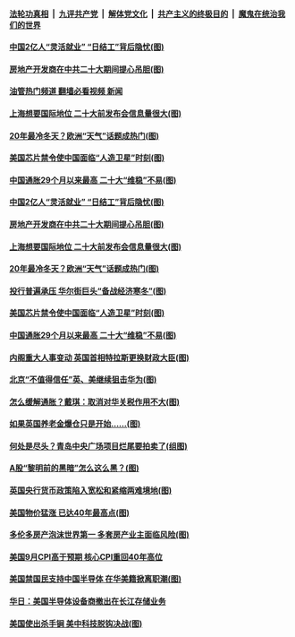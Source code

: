 ####  [法轮功真相](../../../../basic/blob/master/README.md?t=10151601) &nbsp;|&nbsp; [九评共产党](../../../../9ping.md/blob/master/README.md?t=10151601) &nbsp;|&nbsp; [解体党文化](../../../../jtdwh.md/blob/master/README.md?t=10151601)  &nbsp;|&nbsp; [共产主义的终极目的](../../../../gczydzjmd.md/blob/master/README.md?t=10151601) &nbsp;|&nbsp; [魔鬼在统治我们的世界](../../../../mgztzwmdsj.md/blob/master/README.md?t=10151601) 

#### [中国2亿人“灵活就业” “日结工”背后隐忧(图)](../pages/p5/1019161.md?t=10151601) 

#### [房地产开发商在中共二十大期间提心吊胆(图)](../pages/p5/1019137.md?t=10151601) 

#### [油管热门频道 翻墙必看视频 新闻](http://209.250.226.216:81/youtube.html?10151601)

#### [上海想要国际地位 二十大前发布会信息量很大(图)](../pages/p5/1019123.md?t=10151601) 

#### [20年最冷冬天？欧洲“天气”话题成热门(图)](../pages/p5/1019163.md?t=10151601) 

#### [美国芯片禁令使中国面临“人造卫星”时刻(图)](../pages/p5/1019133.md?t=10151601) 

#### [中国通胀29个月以来最高 二十大“维稳”不易(图)](../pages/p5/1019116.md?t=10151601) 

#### [中国2亿人“灵活就业” “日结工”背后隐忧(图)](../pages/p5/1019161.md?t=10151601) 

#### [房地产开发商在中共二十大期间提心吊胆(图)](../pages/p5/1019137.md?t=10151601) 

#### [上海想要国际地位 二十大前发布会信息量很大(图)](../pages/p5/1019123.md?t=10151601) 

#### [20年最冷冬天？欧洲“天气”话题成热门(图)](../pages/p5/1019163.md?t=10151601) 

#### [投行普遍承压 华尔街巨头“备战经济寒冬”(图)](../pages/p5/1019162.md?t=10151601) 

#### [美国芯片禁令使中国面临“人造卫星”时刻(图)](../pages/p5/1019133.md?t=10151601) 

#### [中国通胀29个月以来最高 二十大“维稳”不易(图)](../pages/p5/1019116.md?t=10151601) 

#### [内阁重大人事变动 英国首相特拉斯更换财政大臣(图)](../pages/p5/1019121.md?t=10151601) 

#### [北京“不值得信任”英、美继续狙击华为(图)](../pages/p5/1019059.md?t=10151601) 

#### [怎么缓解通胀？戴琪：取消对华关税作用不大(图)](../pages/p5/1019022.md?t=10151601) 

#### [如果英国养老金爆仓只是开始……(图)](../pages/p5/1019067.md?t=10151601) 

#### [何处是尽头？青岛中央广场项目烂尾要拍卖了(组图)](../pages/p5/1019062.md?t=10151601) 

#### [A股“黎明前的黑暗”怎么这么黑？(图)](../pages/p5/1019060.md?t=10151601) 

#### [英国央行货币政策陷入宽松和紧缩两难境地(图)](../pages/p5/1019057.md?t=10151601) 

#### [美国物价猛涨 已达40年最高点(图)](../pages/p5/1019056.md?t=10151601) 

#### [多伦多房产泡沫世界第一 多套房产业主面临风险(图)](../pages/p5/1019052.md?t=10151601) 

#### [美国9月CPI高于预期 核心CPI重回40年高位](../pages/p5/1019024.md?t=10151601) 

#### [美国禁国民支持中国半导体 在华美籍掀离职潮(图)](../pages/p5/1019015.md?t=10151601) 

#### [华日：美国半导体设备商撤出在长江存储业务](../pages/p5/1019014.md?t=10151601) 

#### [美国使出杀手锏 美中科技脱钩决战(图)](../pages/p5/1019010.md?t=10151601) 

<img src='http://gfw-breaker.win/goodnews/indexes/p5.md' width='0px' height='0px'/>
